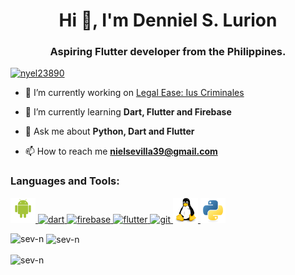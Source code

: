 <h1 align="center">Hi 👋, I'm Denniel S. Lurion</h1>
<h3 align="center">Aspiring Flutter developer from the Philippines.</h3>

<p align="left"> <a href="https://twitter.com/nyel23890" target="blank"><img src="https://img.shields.io/twitter/follow/nyel23890?logo=twitter&style=for-the-badge" alt="nyel23890" /></a> </p>

- 🔭 I’m currently working on [Legal Ease: Ius Criminales](https://github.com/sev-n/Legal-Ease-Ius-Criminale)

- 🌱 I’m currently learning **Dart, Flutter and Firebase**

- 💬 Ask me about **Python, Dart and Flutter**

- 📫 How to reach me **nielsevilla39@gmail.com**


<h3 align="left">Languages and Tools:</h3>
<p align="left"> <a href="https://developer.android.com" target="_blank" rel="noreferrer"> <img src="https://raw.githubusercontent.com/devicons/devicon/master/icons/android/android-original-wordmark.svg" alt="android" width="40" height="40"/> </a> <a href="https://dart.dev" target="_blank" rel="noreferrer"> <img src="https://www.vectorlogo.zone/logos/dartlang/dartlang-icon.svg" alt="dart" width="40" height="40"/> </a> <a href="https://firebase.google.com/" target="_blank" rel="noreferrer"> <img src="https://www.vectorlogo.zone/logos/firebase/firebase-icon.svg" alt="firebase" width="40" height="40"/> </a> <a href="https://flutter.dev" target="_blank" rel="noreferrer"> <img src="https://www.vectorlogo.zone/logos/flutterio/flutterio-icon.svg" alt="flutter" width="40" height="40"/> </a> <a href="https://git-scm.com/" target="_blank" rel="noreferrer"> <img src="https://www.vectorlogo.zone/logos/git-scm/git-scm-icon.svg" alt="git" width="40" height="40"/> </a> <a href="https://www.linux.org/" target="_blank" rel="noreferrer"> <img src="https://raw.githubusercontent.com/devicons/devicon/master/icons/linux/linux-original.svg" alt="linux" width="40" height="40"/> </a> <a href="https://www.python.org" target="_blank" rel="noreferrer"> <img src="https://raw.githubusercontent.com/devicons/devicon/master/icons/python/python-original.svg" alt="python" width="40" height="40"/> </a> </p>

<p><img align="left" src="https://github-readme-stats.vercel.app/api/top-langs?username=sev-n&show_icons=true&locale=en&layout=compact" alt="sev-n" /></p>

<p>&nbsp;<img align="center" src="https://github-readme-stats.vercel.app/api?username=sev-n&show_icons=true&locale=en" alt="sev-n" /></p>

<p><img align="center" src="https://github-readme-streak-stats.herokuapp.com/?user=sev-n&" alt="sev-n" /></p>

